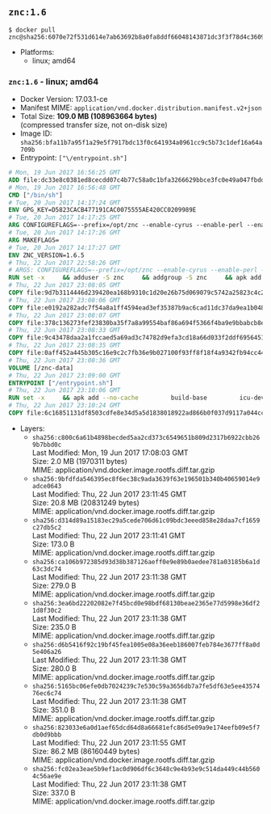 ## `znc:1.6`

```console
$ docker pull znc@sha256:6070e72f531d614e7ab63692b8a0fa8ddf66048143871dc3f3f78d4c36094dec
```

-	Platforms:
	-	linux; amd64

### `znc:1.6` - linux; amd64

-	Docker Version: 17.03.1-ce
-	Manifest MIME: `application/vnd.docker.distribution.manifest.v2+json`
-	Total Size: **109.0 MB (108963664 bytes)**  
	(compressed transfer size, not on-disk size)
-	Image ID: `sha256:bfa11b7a95f1a29e5f7917bdc13f0c641934a0961cc9c5b73c1def16a64a709b`
-	Entrypoint: `["\/entrypoint.sh"]`

```dockerfile
# Mon, 19 Jun 2017 16:56:25 GMT
ADD file:dc33e8c0381ed8cecdd07c4b77c58a0c1bfa3266629bbce3fc0e49a047fbdd62 in / 
# Mon, 19 Jun 2017 16:56:48 GMT
CMD ["/bin/sh"]
# Tue, 20 Jun 2017 14:17:24 GMT
ENV GPG_KEY=D5823CACB477191CAC0075555AE420CC0209989E
# Tue, 20 Jun 2017 14:17:25 GMT
ARG CONFIGUREFLAGS=--prefix=/opt/znc --enable-cyrus --enable-perl --enable-python --disable-ipv6
# Tue, 20 Jun 2017 14:17:26 GMT
ARG MAKEFLAGS=
# Tue, 20 Jun 2017 14:17:27 GMT
ENV ZNC_VERSION=1.6.5
# Thu, 22 Jun 2017 22:58:26 GMT
# ARGS: CONFIGUREFLAGS=--prefix=/opt/znc --enable-cyrus --enable-perl --enable-python --disable-ipv6 MAKEFLAGS=
RUN set -x     && adduser -S znc     && addgroup -S znc     && apk add --no-cache --virtual runtime-dependencies         ca-certificates         cyrus-sasl         icu         su-exec         tini     && apk add --no-cache --virtual build-dependencies         build-base         curl         cyrus-sasl-dev         gnupg         icu-dev         libressl-dev         perl-dev         python3-dev     && mkdir /znc-src && cd /znc-src     && curl -fsSL "https://znc.in/releases/archive/znc-${ZNC_VERSION}.tar.gz" -o znc.tgz     && curl -fsSL "https://znc.in/releases/archive/znc-${ZNC_VERSION}.tar.gz.sig" -o znc.tgz.sig     && export GNUPGHOME="$(mktemp -d)"     && gpg --keyserver ha.pool.sks-keyservers.net --recv-keys "${GPG_KEY}"     && gpg --batch --verify znc.tgz.sig znc.tgz     && rm -rf "$GNUPGHOME"     && tar -zxf znc.tgz --strip-components=1     && mkdir build && cd build     && ../configure ${CONFIGUREFLAGS}     && make $MAKEFLAGS     && make install     && apk del build-dependencies     && cd / && rm -rf /znc-src
# Thu, 22 Jun 2017 23:08:05 GMT
COPY file:9d7b3114446d239420ea168b9310c1d20e26b75d069079c5742a25823c4c2aab in / 
# Thu, 22 Jun 2017 23:08:06 GMT
COPY file:e0192a282adc7f54a8a1ff4594ead3ef35387b9ac6cad11dc37da9ea1b048a13 in /startup-sequence/ 
# Thu, 22 Jun 2017 23:08:07 GMT
COPY file:378c136273fef23830ba35f7a8a99554baf86a694f5366f4ba9e9bbabcb8ee6a in /startup-sequence/ 
# Thu, 22 Jun 2017 23:08:33 GMT
COPY file:9c43478daa2a1fccaed5a69ad3c74782d9efa3cd18a66d033f2ddf6956451ba5 in /startup-sequence/ 
# Thu, 22 Jun 2017 23:08:35 GMT
COPY file:0aff452a445b305c16e9c2c7fb36e9b027100f93ff8f18f4a9342fb94cc44b9c in /startup-sequence/ 
# Thu, 22 Jun 2017 23:08:36 GMT
VOLUME [/znc-data]
# Thu, 22 Jun 2017 23:09:00 GMT
ENTRYPOINT ["/entrypoint.sh"]
# Thu, 22 Jun 2017 23:10:06 GMT
RUN set -x     && apk add --no-cache         build-base         icu-dev         libressl-dev         perl         python3
# Thu, 22 Jun 2017 23:10:24 GMT
COPY file:6c16851131df8503cdfe8e34d5a5d1838018922ad866b0f037d9117a044ccb19 in /startup-sequence/ 
```

-	Layers:
	-	`sha256:c800c6a61b4898becded5aa2cd373c6549651b809d2317b6922cbb269b7bbd0c`  
		Last Modified: Mon, 19 Jun 2017 17:08:03 GMT  
		Size: 2.0 MB (1970311 bytes)  
		MIME: application/vnd.docker.image.rootfs.diff.tar.gzip
	-	`sha256:9bfdfda546395ec8f6ec38c9ada3639f63e196501b340b40659014e9adce0643`  
		Last Modified: Thu, 22 Jun 2017 23:11:45 GMT  
		Size: 20.8 MB (20831249 bytes)  
		MIME: application/vnd.docker.image.rootfs.diff.tar.gzip
	-	`sha256:d314d89a15183ec29a5cede706d61c09bdc3eeed858e28daa7cf1659c27db5c2`  
		Last Modified: Thu, 22 Jun 2017 23:11:41 GMT  
		Size: 173.0 B  
		MIME: application/vnd.docker.image.rootfs.diff.tar.gzip
	-	`sha256:ca106b972385d93d38b387126aeff0e9e89b0aedee781a03185b6a1d63c3dc74`  
		Last Modified: Thu, 22 Jun 2017 23:11:38 GMT  
		Size: 279.0 B  
		MIME: application/vnd.docker.image.rootfs.diff.tar.gzip
	-	`sha256:3ea6bd22202082e7f45bcd0e98bdf68130beae2365e77d5998e36df21d8f30c2`  
		Last Modified: Thu, 22 Jun 2017 23:11:38 GMT  
		Size: 235.0 B  
		MIME: application/vnd.docker.image.rootfs.diff.tar.gzip
	-	`sha256:d6b5416f92c19bf45fea1005e08a36eeb186007feb784e3677ff8a0d5e406a26`  
		Last Modified: Thu, 22 Jun 2017 23:11:38 GMT  
		Size: 280.0 B  
		MIME: application/vnd.docker.image.rootfs.diff.tar.gzip
	-	`sha256:5165bc06efe0db7024239c7e530c59a3656db7a7fe5df63e5ee4357476ec6c74`  
		Last Modified: Thu, 22 Jun 2017 23:11:38 GMT  
		Size: 351.0 B  
		MIME: application/vnd.docker.image.rootfs.diff.tar.gzip
	-	`sha256:823033e6a0d1aef65dcd64d8a66681efc86d5e09a9e174eefb09e5f7db0d9bbb`  
		Last Modified: Thu, 22 Jun 2017 23:11:55 GMT  
		Size: 86.2 MB (86160449 bytes)  
		MIME: application/vnd.docker.image.rootfs.diff.tar.gzip
	-	`sha256:fc02ea3eae5b9ef1ac0d906df6c3648c9e4b93e9c514da449c44b5604c56ae9e`  
		Last Modified: Thu, 22 Jun 2017 23:11:38 GMT  
		Size: 337.0 B  
		MIME: application/vnd.docker.image.rootfs.diff.tar.gzip
